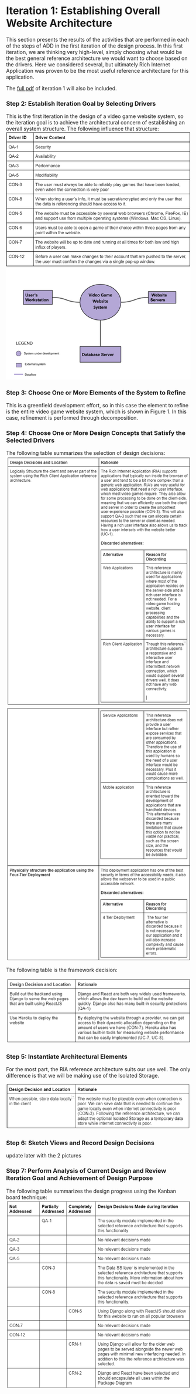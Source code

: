 # Iteration 1: Establishing Overall Website Architecture
This section presents the results of the activities that are performed in each of the steps of ADD in the first iteration of the design process. 
In this first iteration, we are thinking very high-level, simply choosing what would be the best general reference architecture we would want to choose based on the drivers. Here we considered several, but ultimately Rich Internet Application was proven to be the most useful reference architecture for this application. 


The [full pdf](https://github.com/JoeyVillafuerte/SOFE3650-Final-Project/blob/main/Phase%203/Iteration%201/Iteration%201.pdf) of iteration 1 will also be included.

### Step 2: Establish Iteration Goal by Selecting Drivers
This is the first iteration in the design of a video game website system, so the iteration goal is to achieve the architectural concern of establishing an overall system structure. The following influence that structure:
![](https://github.com/JoeyVillafuerte/SOFE3650-Final-Project/blob/main/Phase%203/Iteration%201/Driver%20Table%20%26%20Images/driver%20table.jpg)
![](https://github.com/JoeyVillafuerte/SOFE3650-Final-Project/blob/main/Phase%203/Iteration%201/Driver%20Table%20%26%20Images/context%20diagram.jpg)


### Step 3: Choose One or More Elements of the System to Refine
This is a greenfield development effort, so in this case the element to refine is the entire video game website system, which is shown in Figure 1. In this case, refinement is performed through decomposition.

### Step 4: Choose One or More Design Concepts that Satisfy the Selected Drivers
The following table summarizes the selection of design decisions:
![](https://github.com/JoeyVillafuerte/SOFE3650-Final-Project/blob/main/Phase%203/Iteration%201/Design%20Decisions/design%20decision%201.jpg)
![](https://github.com/JoeyVillafuerte/SOFE3650-Final-Project/blob/main/Phase%203/Iteration%201/Design%20Decisions/design%20decision%202.jpg)

The following table is the framework decision:

![](https://github.com/JoeyVillafuerte/SOFE3650-Final-Project/blob/main/Phase%203/Iteration%201/Design%20Decisions/design%20decision%203.jpg)

### Step 5: Instantiate Architectural Elements
For the most part, the RIA reference architecture suits our use well. The only difference is that we will be making use of the Isolated Storage.

![](https://github.com/JoeyVillafuerte/SOFE3650-Final-Project/blob/main/Phase%203/Iteration%201/Design%20Decisions/design%20decision%204.jpg)


### Step 6: Sketch Views and Record Design Decisions
update later with the 2 pictures

### Step 7: Perform Analysis of Current Design and Review Iteration Goal and Achievement of Design Purpose
The following table summarizes the design progress using the Kanban board technique:
![](https://github.com/JoeyVillafuerte/SOFE3650-Final-Project/blob/main/Phase%203/Iteration%201/Deployment%20Models%20%26%20Chart/concern%20chart.jpg)
